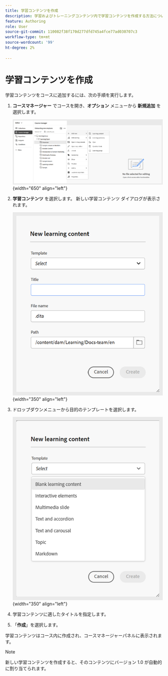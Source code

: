 ```yaml
---
title: 学習コンテンツを作成
description: 学習およびトレーニングコンテンツ内で学習コンテンツを作成する方法について説明します。
feature: Authoring
role: User
source-git-commit: 110082f38f170d277dfd745a4fce77ad030707c3
workflow-type: tm+mt
source-wordcount: '99'
ht-degree: 2%

---
```


# 学習コンテンツを作成

学習コンテンツをコースに追加するには、次の手順を実行します。

1. **コースマネージャー** でコースを開き、**オプション** メニューから **新規追加** を選択します。

   ![](assets/workflow-learning-content.png){width="650" align="left"}

1. **学習コンテンツ** を選択します。
新しい学習コンテンツ ダイアログが表示されます。

   ![](assets/learning-content-dialog.png){width="350" align="left"}

1. ドロップダウンメニューから目的のテンプレートを選択します。

   ![](assets/template-types-lc.png){width="350" align="left"}

1. 学習コンテンツに適したタイトルを指定します。
1. 「**作成**」を選択します。

学習コンテンツはコース内に作成され、コースマネージャーパネルに表示されます。

>[!NOTE]
>
> 新しい学習コンテンツを作成すると、そのコンテンツにバージョン 1.0 が自動的に割り当てられます。

